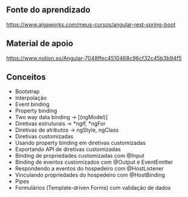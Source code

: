 ## Fonte do aprendizado
https://www.algaworks.com/meus-cursos/angular-rest-spring-boot

## Material de apoio
https://www.notion.so/Angular-7048ffec4510468c96cf32c45b3b94f5

## Conceitos
- Bootstrap
- Interpolação
- Event binding
- Property binding
- Two way data binding -> [(ngModel)]
- Diretivas estruturais -> *ngIf, *ngFor
- Diretivas de atributos -> ngStyle, ngClass
- Diretivas customizadas
- Usando property binding em diretivas customizadas
- Exportando API de diretivas customizadas
- Binding de propriedades customizadas com @Input
- Binding de eventos customizados com @Output e EventEmitter
- Respondendo a eventos do hospedeiro com @HostListener
- Vinculando propriedades do hospedeiro com @HostBinding
- Pipes
- Formulários (Template-driven Forms) com validação de dados
